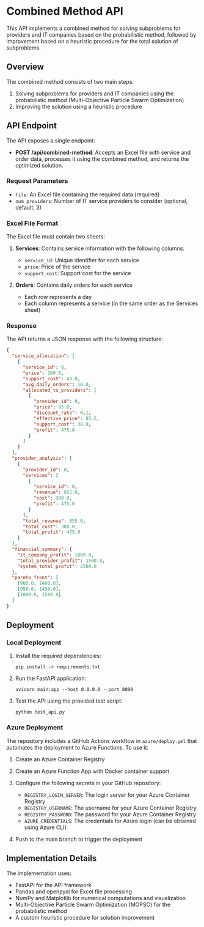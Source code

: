 # Combined Method API

This API implements a combined method for solving subproblems for providers and IT companies based on the probabilistic method, followed by improvement based on a heuristic procedure for the total solution of subproblems.

## Overview

The combined method consists of two main steps:
1. Solving subproblems for providers and IT companies using the probabilistic method (Multi-Objective Particle Swarm Optimization)
2. Improving the solution using a heuristic procedure

## API Endpoint

The API exposes a single endpoint:

- **POST /api/combined-method**: Accepts an Excel file with service and order data, processes it using the combined method, and returns the optimized solution.

### Request Parameters

- `file`: An Excel file containing the required data (required)
- `num_providers`: Number of IT service providers to consider (optional, default: 3)

### Excel File Format

The Excel file must contain two sheets:

1. **Services**: Contains service information with the following columns:
   - `service_id`: Unique identifier for each service
   - `price`: Price of the service
   - `support_cost`: Support cost for the service

2. **Orders**: Contains daily orders for each service
   - Each row represents a day
   - Each column represents a service (in the same order as the Services sheet)

### Response

The API returns a JSON response with the following structure:

```json
{
  "service_allocation": [
    {
      "service_id": 0,
      "price": 100.0,
      "support_cost": 40.0,
      "avg_daily_orders": 10.0,
      "allocated_to_providers": [
        {
          "provider_id": 0,
          "price": 95.0,
          "discount_rate": 0.1,
          "effective_price": 85.5,
          "support_cost": 38.0,
          "profit": 475.0
        }
      ]
    }
  ],
  "provider_analysis": [
    {
      "provider_id": 0,
      "services": [
        {
          "service_id": 0,
          "revenue": 855.0,
          "cost": 380.0,
          "profit": 475.0
        }
      ],
      "total_revenue": 855.0,
      "total_cost": 380.0,
      "total_profit": 475.0
    }
  ],
  "financial_summary": {
    "it_company_profit": 1000.0,
    "total_provider_profit": 1500.0,
    "system_total_profit": 2500.0
  },
  "pareto_front": [
    [900.0, 1400.0],
    [950.0, 1450.0],
    [1000.0, 1500.0]
  ]
}
```

## Deployment

### Local Deployment

1. Install the required dependencies:
   ```
   pip install -r requirements.txt
   ```

2. Run the FastAPI application:
   ```
   uvicorn main:app --host 0.0.0.0 --port 8000
   ```

3. Test the API using the provided test script:
   ```
   python test_api.py
   ```

### Azure Deployment

The repository includes a GitHub Actions workflow in `azure/deploy.yml` that automates the deployment to Azure Functions. To use it:

1. Create an Azure Container Registry
2. Create an Azure Function App with Docker container support
3. Configure the following secrets in your GitHub repository:
   - `REGISTRY_LOGIN_SERVER`: The login server for your Azure Container Registry
   - `REGISTRY_USERNAME`: The username for your Azure Container Registry
   - `REGISTRY_PASSWORD`: The password for your Azure Container Registry
   - `AZURE_CREDENTIALS`: The credentials for Azure login (can be obtained using Azure CLI)

4. Push to the main branch to trigger the deployment

## Implementation Details

The implementation uses:
- FastAPI for the API framework
- Pandas and openpyxl for Excel file processing
- NumPy and Matplotlib for numerical computations and visualization
- Multi-Objective Particle Swarm Optimization (MOPSO) for the probabilistic method
- A custom heuristic procedure for solution improvement
